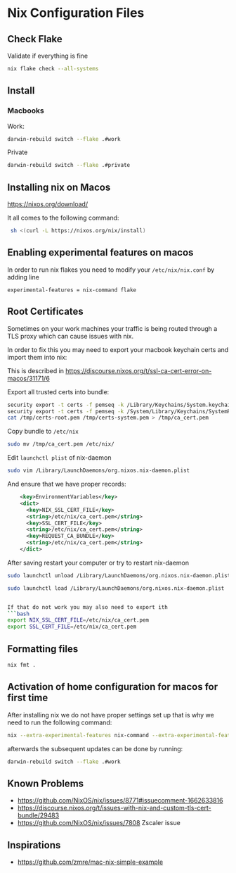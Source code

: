 # Nix Configuration Files

## Check Flake

Validate if everything is fine

```bash
nix flake check --all-systems
```

## Install

### Macbooks

Work:

```bash
darwin-rebuild switch --flake .#work
```

Private

```bash
darwin-rebuild switch --flake .#private
```

## Installing nix on Macos

<https://nixos.org/download/>

It all comes to the following command:

```bash
 sh <(curl -L https://nixos.org/nix/install)
```

## Enabling experimental features on macos

In order to run nix flakes you need to modify your `/etc/nix/nix.conf` by adding line

```text
experimental-features = nix-command flake
```

## Root Certificates

Sometimes on your work machines your traffic is being routed through a TLS proxy which can cause issues with nix.

In order to fix this you may need to export your macbook keychain certs and import them into nix:

This is described in <https://discourse.nixos.org/t/ssl-ca-cert-error-on-macos/31171/6>

Export all trusted certs into bundle:

```bash
security export -t certs -f pemseq -k /Library/Keychains/System.keychain -o /tmp/certs-system.pem
security export -t certs -f pemseq -k /System/Library/Keychains/SystemRootCertificates.keychain -o /tmp/certs-root.pem
cat /tmp/certs-root.pem /tmp/certs-system.pem > /tmp/ca_cert.pem
```

Copy bundle to `/etc/nix`

```bash
sudo mv /tmp/ca_cert.pem /etc/nix/
```

Edit `launchctl plist` of nix-daemon

```bash
sudo vim /Library/LaunchDaemons/org.nixos.nix-daemon.plist
```

And ensure that we have proper records:

```xml
    <key>EnvironmentVariables</key>
    <dict>
      <key>NIX_SSL_CERT_FILE</key>
      <string>/etc/nix/ca_cert.pem</string>
      <key>SSL_CERT_FILE</key>
      <string>/etc/nix/ca_cert.pem</string>
      <key>REQUEST_CA_BUNDLE</key>
      <string>/etc/nix/ca_cert.pem</string>
    </dict>
```

After saving restart your computer or try to restart nix-daemon

```bash
sudo launchctl unload /Library/LaunchDaemons/org.nixos.nix-daemon.plist
```

```bash
sudo launchctl load /Library/LaunchDaemons/org.nixos.nix-daemon.plist
```

````bash

If that do not work you may also need to export ith
```bash
export NIX_SSL_CERT_FILE=/etc/nix/ca_cert.pem
export SSL_CERT_FILE=/etc/nix/ca_cert.pem
````

## Formatting files

```bash
nix fmt .
```

## Activation of home configuration for macos for first time

After installing nix we do not have proper settings set up that is why we need to run the following command:

```bash
nix --extra-experimental-features nix-command --extra-experimental-features flakes run github:LnL7/nix-darwin -- switch --flake .#work
```

afterwards the subsequent updates can be done by running:

```bash
darwin-rebuild switch --flake .#work
```

## Known Problems

- <https://github.com/NixOS/nix/issues/8771#issuecomment-1662633816>
- <https://discourse.nixos.org/t/issues-with-nix-and-custom-tls-cert-bundle/29483>
- <https://github.com/NixOS/nix/issues/7808> Zscaler issue

## Inspirations

- <https://github.com/zmre/mac-nix-simple-example>
